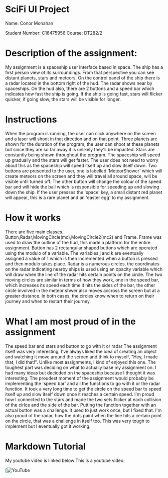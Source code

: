 # SciFi UI Project

Name: Conor Monahan

Student Number: C16475956
Course: DT282/2

# Description of the assignment: 
My assignment is  a spaceship user interface based in space. The ship has a first person view of its surroundings. From that perspective you can see distant planets, stars and meteors. On the control panel of the ship there is a radar located in the bottom right of the hud. The radar shows near by spaceships. On the hud also, there are 2 buttons and a speed bar which indicates how fast the ship is going. If the ship is going fast, stars will flicker quicker, if going slow, the stars will be visible for longer.

# Instructions
When the program is running, the user can click anywhere on the screen and a laser will shoot in that direction and on that point. Three planets are shown for the duration of the program, the user can shoot at these planets but since they are so far away it is unlikely they'll be impacted. Stars are constantly being shown throughout the program. The spaceship will speed up gradually and the stars will get faster. The user does not need to worry about this as the spaceship will speed itself up and slow itself down. Two buttons are presented to the user, one is labelled 'MeteorShower' which will create meteors on the screen and they will travel all around space, will be visible until turned off. The other button will change the colour of the speed bar and will hide the ball which is responsible for speeding up and slowing down the ship. If the user presses the 'space' key, a small distant red planet will appear, this is a rare planet and an 'easter egg' to my assignment.
# How it works
There are five main classes. Button,Radar,MovingCircle(mc),MovingCircle2(mc2) and Frame. Frame was used to draw the outline of the hud, this made a platform for the entire assignment. Button has 2 rectangular shaped buttons which are operated using the modulo of a variable. The variables j and k are eventually assigned a value of 1 which is then incremented when a button is pressed and then modulo takes place. Radar is a numerous circles, the coordinates on the radar indicating nearby ships is used using an opacity variable which will draw when the line of the radar hits certain points on the circle. The two moving circles are similar in terms of how they work, one in the speed bar, which increases its speed each time it hits the sides of the bar, the other circle involved in the meteor shwer also moves accross the screen but at a greater distance. In both cases, the circles know when to return on their journey and when to restart their journey.


# What I am most proud of in the assignment
The speed bar and stars and button to go with it or radar
The assignment itself was very interesting, I've always liked the idea of creating an object and watching it move around the screen and think to myself, "Hey, I made that, I did that!". Unlike most assignments, I kind of enjoyed this one. The toughest part was deciding on what to actually base my assignment on. I had many ideas but decicded on the spaceship because I thought it was interesting. The proudest moment of the assignment would probably be implementing the 'speed bar' and all the functions to go with it or the radar function. It took a very long time to get the circle on the speed bar to speed itself up and slow itself down once it reaches a certain speed. I'm proud how I connected to the stars and made the two sets flicker at each collision of the cirlce and the side of the bar. Putting the function together with an actual button was a challenge. It used to just work once, but I fixed that. I'm also proud of the radar, how the dots paint when the line hits a certain point on the circle, that was a challenge in itself too. This was very tough to implement but I eventually got it working.

# Markdown Tutorial
My youtube video is linked below 
This is a youtube video:

[![YouTube](https://www.youtube.com/watch?v=pF7g7RDW7Lw)
